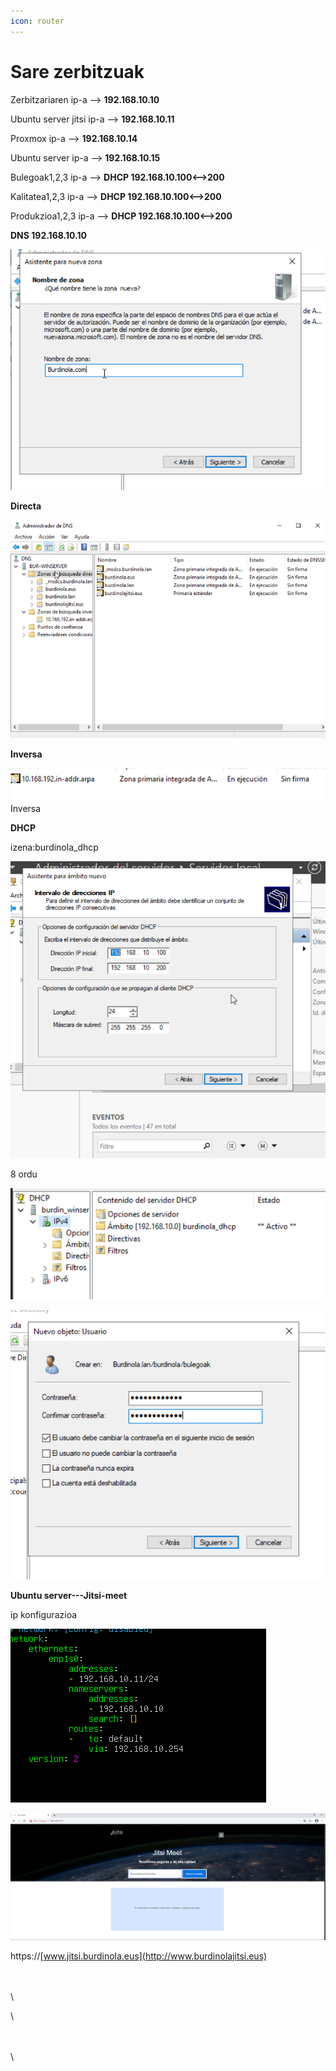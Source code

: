 ```yaml
---
icon: router
---
```


# Sare zerbitzuak

Zerbitzariaren ip-a --> **192.168.10.10**

Ubuntu server jitsi ip-a --> **192.168.10.11**

Proxmox ip-a --> **192.168.10.14**

Ubuntu server ip-a --> **192.168.10.15**

Bulegoak1,2,3 ip-a --> **DHCP 192.168.10.100<-->200**

Kalitatea1,2,3 ip-a --> **DHCP 192.168.10.100<-->200**

Produkzioa1,2,3 ip-a --> **DHCP 192.168.10.100<-->200**



**DNS 192.168.10.10**

<img src=".gitbook/assets/unknown (15).png" alt="" data-size="original">

**Directa**

![](<.gitbook/assets/unknown (13).png>)

**Inversa**

![](<.gitbook/assets/unknown (16).png>)Inversa



**DHCP**

izena:burdinola\_dhcp

![](<.gitbook/assets/unknown (40).png>)

8 ordu

![](<.gitbook/assets/unknown (42).png>)

![](<.gitbook/assets/unknown (43).png>)



**Ubuntu server---Jitsi-meet**

ip konfigurazioa

![](<.gitbook/assets/unknown (44).png>)

![](<.gitbook/assets/unknown (45).png>)

https://[www.jitsi.burdinola.eus](http://www.burdinolajitsi.eus)

\
\
\


\




\
\
\
